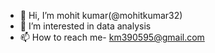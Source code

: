 - 👋 Hi, I’m mohit kumar(@mohitkumar32)
- 👀 I’m interested in data analysis
- 📫 How to reach me- km390595@gmail.com
<!---
mohitkumar32/mohitkumar32 is a ✨ special ✨ repository because its `README.md` (this file) appears on your GitHub profile.
You can click the Preview link to take a look at your changes.
--->
